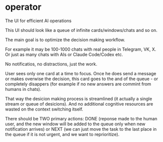 # operator
The UI for efficient AI operations

This UI should look like a queue of infinite cards/windows/chats and so on.

The main goal is to optimize the decision making workflow.

For example it may be 100-1000 chats with real people in Telegram, VK, X. Or just as many chats with AIs or Claude Code/Codex etc.

No notificatios, no distractions, just the work.

User sees only one card at a time to focus. Once he does send a message or makes overwise the decision, this card goes to the and of the queue - or completely disappers (for example if no new answers are commint from humans in chats).

That way the desicion making process is streamlined (it actually a single stream or queue of desicions). And no additional cognitive resources are wasted on the context switching itself.

There should be TWO primary actions: DONE (reponse made to the human user, and the new window will be added to the queue only when new notification arrives) or NEXT (we can just move the task to the last place in the queue if it is not urgent, and we want to reprioritize).
